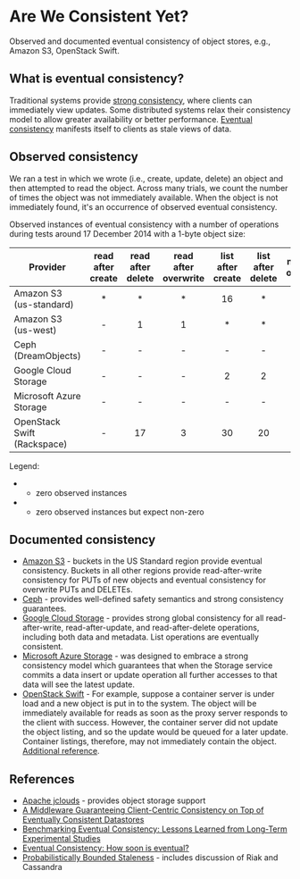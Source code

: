 # Are We Consistent Yet?

Observed and documented eventual consistency of object stores, e.g., Amazon S3,
OpenStack Swift.

## What is eventual consistency?

Traditional systems provide
[strong consistency](https://en.wikipedia.org/wiki/Strong_consistency), where
clients can immediately view updates.
Some distributed systems relax their consistency model to allow greater
availability or better performance.
[Eventual consistency](https://en.wikipedia.org/wiki/Eventual_consistency)
manifests itself to clients as stale views of data.

## Observed consistency

We ran a test in which we wrote (i.e., create, update, delete) an object and
then attempted to read the object. Across many trials, we count the number of
times the object was not immediately available. When the object is not
immediately found, it's an occurrence of observed eventual consistency. 

Observed instances of eventual consistency with a number of operations during
tests around 17 December 2014 with a 1-byte object size:

| Provider | read after create | read after delete | read after overwrite | list after create | list after delete | number of operations |
| --- | :---: | :---: | :---: | :---: | :---: | :---: |
| Amazon S3 (us-standard)     | * |  * | * | 16 |  * | 100,000 |
| Amazon S3 (us-west)         | - |  1 | 1 |  * |  * | 100,000 |
| Ceph (DreamObjects)         | - |  - | - |  - |  - |   1,000 |
| Google Cloud Storage        | - |  - | - |  2 |  2 |   1,000 |
| Microsoft Azure Storage     | - |  - | - |  - |  - |   1,000 |
| OpenStack Swift (Rackspace) | - | 17 | 3 | 30 | 20 |   1,000 |

Legend:

* - zero observed instances
* * zero observed instances but expect non-zero

## Documented consistency

* [Amazon S3](http://aws.amazon.com/s3/faqs/#What_data_consistency_model_does_Amazon_S3_employ) - buckets in the US Standard region provide eventual consistency.  Buckets in all other regions provide read-after-write consistency for PUTs of new objects and eventual consistency for overwrite PUTs and DELETEs.
* [Ceph](http://ceph.com/papers/weil-rados-pdsw07.pdf) - provides well-defined safety semantics and strong consistency guarantees.
* [Google Cloud Storage](https://cloud.google.com/storage/docs/concepts-techniques#consistency) - provides strong global consistency for all read-after-write, read-after-update, and read-after-delete operations, including both data and metadata.  List operations are eventually consistent.
* [Microsoft Azure Storage](http://azure.microsoft.com/blog/2014/09/08/managing-concurrency-in-microsoft-azure-storage-2/) - was designed to embrace a strong consistency model which guarantees that when the Storage service commits a data insert or update operation all further accesses to that data will see the latest update.
* [OpenStack Swift](http://docs.openstack.org/developer/swift/overview_architecture.html#updaters) - For example, suppose a container server is under load and a new object is put in to the system. The object will be immediately available for reads as soon as the proxy server responds to the client with success. However, the container server did not update the object listing, and so the update would be queued for a later update. Container listings, therefore, may not immediately contain the object.  [Additional reference](http://lists.openstack.org/pipermail/openstack-dev/2014-June/038881.html).

## References

* [Apache jclouds](https://jclouds.apache.org/) - provides object storage support
* [A Middleware Guaranteeing Client-Centric Consistency on Top of Eventually
Consistent Datastores](http://www.aifb.kit.edu/images/4/44/Ic2e2013consistency.pdf)
* [Benchmarking Eventual Consistency: Lessons Learned from Long-Term Experimental Studies](http://www.aifb.kit.edu/images/8/8d/Ic2e2014.pdf)
* [Eventual Consistency: How soon is eventual?](http://www.researchgate.net/publication/259541556_Eventual_Consistency_How_soon_is_eventual_An_Evaluation_of_Amazon_S3%27s_Consistency_Behavior/links/0deec52c6e04b49921000000)
* [Probabilistically Bounded Staleness](http://pbs.cs.berkeley.edu/) - includes discussion of Riak and Cassandra
